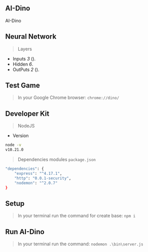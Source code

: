 ## AI-Dino
AI-Dino

## Neural Network
> Layers
- Inputs *3* ().
- Hidden *6*.
- OutPuts *2* ().

## Test Game
> In your Google Chrome browser:
`chrome://dino/`

## Developer Kit
> NodeJS
- Version
```sh
node -v
v10.21.0
```
> Dependencies modules `package.json`
```sh
"dependencies": {
    "express": "^4.17.1",
    "http": "0.0.1-security",
    "nodemon": "^2.0.7"
}
```

## Setup
> In your terminal run the command for create base:
`npm i`

## Run AI-Dino
> In your terminal run the command:
`nodemon .\bin\server.js`

